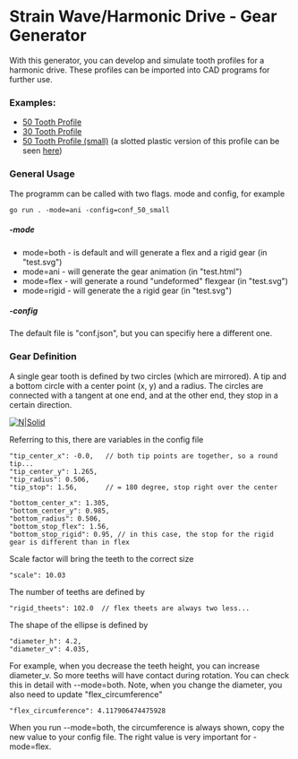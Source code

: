 # Strain Wave/Harmonic Drive - Gear Generator

With this generator, you can develop and simulate tooth profiles for a harmonic drive. These profiles can be imported into CAD programs for further use.


### Examples:

- [50 Tooth Profile](https://retwin.com/github/test1.html)
- [30 Tooth Profile](https://retwin.com/github/test2.html)
- [50 Tooth Profile (small)](https://retwin.com/github/test3.html) (a slotted plastic version of this profile can be seen [here](https://www.youtube.com/watch?v=iLJkPBIP0VU))
 
### General Usage

The programm can be called with two flags. mode and config, for example

    go run . -mode=ani -config=conf_50_small

##### -mode

- mode=both - is default and will generate a flex and a rigid gear (in "test.svg") 
- mode=ani - will generate the gear animation (in "test.html")
- mode=flex - will generate a round "undeformed" flexgear (in "test.svg")
- mode=rigid - will generate the a rigid gear (in "test.svg")

##### -config

The default file is "conf.json", but you can specifiy here a different one.

### Gear Definition 

A single gear tooth is defined by two circles (which are mirrored). A tip and a bottom circle with a center point (x, y) and a radius. The circles are connected with a tangent at one end, and at the other end, they stop in a certain direction.

[![N|Solid](https://retwin.com/github/teeth_circles.jpg)](https://retwin.com/github/teeth_circles.jpg)

Referring to this, there are variables in the config file

	"tip_center_x": -0.0,   // both tip points are together, so a round tip...
	"tip_center_y": 1.265,
	"tip_radius": 0.506,
	"tip_stop": 1.56,       // = 180 degree, stop right over the center

	"bottom_center_x": 1.305,
	"bottom_center_y": 0.985,
	"bottom_radius": 0.506,
	"bottom_stop_flex": 1.56,
	"bottom_stop_rigid": 0.95, // in this case, the stop for the rigid gear is different than in flex

Scale factor will bring the teeth to the correct size

	"scale": 10.03
	
The number of teeths are defined by

	"rigid_theets": 102.0  // flex theets are always two less...
 	
The shape of the ellipse is defined by

	"diameter_h": 4.2,
	"diameter_v": 4.035,

For example, when you decrease the teeth height, you can increase diameter_v. So more teeths will have contact during rotation. You can check this in detail with --mode=both. Note, when you change the diameter, you also need to update "flex_circumference" 

	"flex_circumference": 4.117906474475928

When you run --mode=both, the circumference is always shown, copy the new value to your config file. The right value is very important for -mode=flex. 






